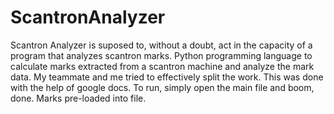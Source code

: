 # ScantronAnalyzer

Scantron Analyzer is suposed to, without a doubt, act in the capacity of a program that analyzes scantron marks. Python programming language to calculate marks extracted from a scantron machine and analyze the mark data. 
My teammate and me tried to effectively split the work. This was done with the help of google docs. To run, simply open the main file and boom, done. Marks pre-loaded into file. 

